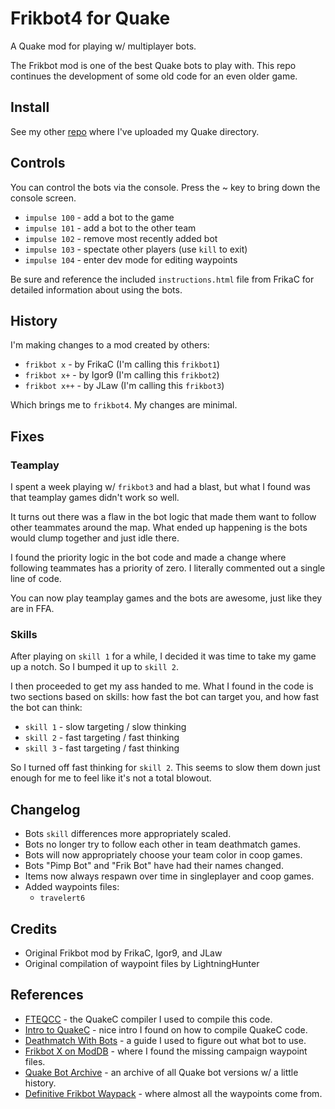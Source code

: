 # Frikbot4 for Quake

A Quake mod for playing w/ multiplayer bots.

The Frikbot mod is one of the best Quake bots to play with.  This repo continues the development of some old code for an even older game.

## Install

See my other [repo](https://github.com/whipowill/quake-dir) where I've uploaded my Quake directory.

## Controls

You can control the bots via the console.  Press the ~ key to bring down the console screen.

- ``impulse 100`` - add a bot to the game
- ``impulse 101`` - add a bot to the other team
- ``impulse 102`` - remove most recently added bot
- ``impulse 103`` - spectate other players (use ``kill`` to exit)
- ``impulse 104`` - enter dev mode for editing waypoints

Be sure and reference the included ``instructions.html`` file from FrikaC for detailed information about using the bots.

## History

I'm making changes to a mod created by others:

- ``frikbot x`` - by FrikaC (I'm calling this ``frikbot1``)
- ``frikbot x+`` - by Igor9 (I'm calling this ``frikbot2``)
- ``frikbot x++`` - by JLaw (I'm calling this ``frikbot3``)

Which brings me to ``frikbot4``.  My changes are minimal.

## Fixes

### Teamplay

I spent a week playing w/ ``frikbot3`` and had a blast, but what I found was that teamplay games didn't work so well.

It turns out there was a flaw in the bot logic that made them want to follow other teammates around the map.  What ended up happening is the bots would clump together and just idle there.

I found the priority logic in the bot code and made a change where following teammates has a priority of zero.  I literally commented out a single line of code.

You can now play teamplay games and the bots are awesome, just like they are in FFA.

### Skills

After playing on ``skill 1`` for a while, I decided it was time to take my game up a notch.  So I bumped it up to ``skill 2``.

I then proceeded to get my ass handed to me.  What I found in the code is two sections based on skills: how fast the bot can target you, and how fast the bot can think:

- ``skill 1`` - slow targeting / slow thinking
- ``skill 2`` - fast targeting / fast thinking
- ``skill 3`` - fast targeting / fast thinking

So I turned off fast thinking for ``skill 2``.  This seems to slow them down just enough for me to feel like it's not a total blowout.

## Changelog

- Bots ``skill`` differences more appropriately scaled.
- Bots no longer try to follow each other in team deathmatch games.
- Bots will now appropriately choose your team color in coop games.
- Bots "Pimp Bot" and "Frik Bot" have had their names changed.
- Items now always respawn over time in singleplayer and coop games.
- Added waypoints files:
    - ``travelert6``

## Credits

- Original Frikbot mod by FrikaC, Igor9, and JLaw
- Original compilation of waypoint files by LightningHunter

## References

- [FTEQCC](https://www.fteqcc.org/) - the QuakeC compiler I used to compile this code.
- [Intro to QuakeC](https://codedocs.org/what-is/quakec) - nice intro I found on how to compile QuakeC code.
- [Deathmatch With Bots](https://steamcommunity.com/sharedfiles/filedetails/?id=123626484) - a guide I used to figure out what bot to use.
- [Frikbot X on ModDB](https://www.moddb.com/mods/frikbot-x) - where I found the missing campaign waypoint files.
- [Quake Bot Archive](https://github.com/Jason2Brownlee/QuakeBotArchive) - an archive of all Quake bot versions w/ a little history.
- [Definitive Frikbot Waypack](https://www.celephais.net/board/view_thread.php?id=60404) - where almost all the waypoints come from.